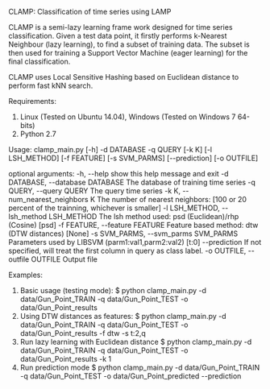 CLAMP: Classification of time series using LAMP

CLAMP is a semi-lazy learning frame work designed for time series classification. Given a test data point, it firstly performs k-Nearest Neighbour (lazy learning), to find a subset of training data. The subset is then used for training a Support Vector Machine (eager learning) for the final classification.

CLAMP uses Local Sensitive Hashing based on Euclidean distance to perform fast kNN search.

Requirements: 
 1. Linux (Tested on Ubuntu 14.04), Windows (Tested on Windows 7 64-bits)
 2. Python 2.7


Usage: clamp_main.py [-h] -d DATABASE -q QUERY [-k K] [-l LSH_METHOD]
                     [-f FEATURE] [-s SVM_PARMS] [--prediction] [-o OUTFILE]

optional arguments:
  -h, --help            show this help message and exit
  -d DATABASE, --database DATABASE
                        The database of training time series
  -q QUERY, --query QUERY
                        The query time series
  -k K, --num_nearest_neighbors K
                        The number of nearest neighbors: [100 or 20 percent of
                        the trainning, whichever is smaller]
  -l LSH_METHOD, --lsh_method LSH_METHOD
                        The lsh method used: psd (Euclidean)/rhp (Cosine)
                        [psd]
  -f FEATURE, --feature FEATURE
                        Feature based method: dtw (DTW distances) [None]
  -s SVM_PARMS, --svm_parms SVM_PARMS
                        Parameters used by LIBSVM (parm1:val1,parm2:val2)
                        [t:0]
  --prediction          If not specified, will treat the first column in query
                        as class label.
  -o OUTFILE, --outfile OUTFILE
                        Output file

Examples:
1. Basic usage (testing mode):
 $ python clamp_main.py -d data/Gun_Point_TRAIN -q data/Gun_Point_TEST -o data/Gun_Point_results
2. Using DTW distances as features:
 $ python clamp_main.py -d data/Gun_Point_TRAIN -q data/Gun_Point_TEST -o data/Gun_Point_results -f dtw -s t:2,q
3. Run lazy learning with Euclidean distance
 $ python clamp_main.py -d data/Gun_Point_TRAIN -q data/Gun_Point_TEST -o data/Gun_Point_results -k 1
4. Run prediction mode
 $ python clamp_main.py -d data/Gun_Point_TRAIN -q data/Gun_Point_TEST -o data/Gun_Point_predicted --prediction
